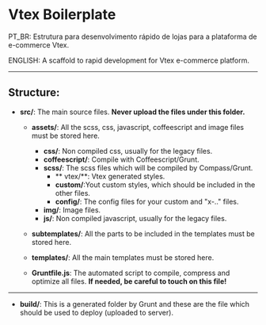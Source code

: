 Vtex Boilerplate
===============

PT_BR: Estrutura para desenvolvimento rápido de lojas para a  plataforma de e-commerce Vtex.

ENGLISH: A scaffold to rapid development for Vtex e-commerce platform.

***


## Structure:

- **src/**: The main source files. **Never upload the files under this folder.**

    - **assets/**: All the scss, css, javascript, coffeescript and image files must be stored here.
	    -  **css/**: Non compiled css, usually for the legacy files.
	   	- **coffeescript/**: Compile with Coffeescript/Grunt.
	    -  **scss/**: The scss files which will be compiled by Compass/Grunt.
	    	- ** vtex/**: Vtex generated styles.
	    	- **custom/**:Yout custom styles, which should be included in the other files.
	    	- **config/**: The config files for your custom and "x-.." files.
	    - **img/**: Image files.
	    - **js/**: Non compiled javascript, usually for the legacy files.
	    	
	    
    - **subtemplates/**: All the parts to be included in the templates must be stored here. 
    - **templates/**: All the main templates must be stored here. 
    - **Gruntfile.js**: The automated script to compile, compress and optimize all files. **If needed, be careful to touch on this file!**
    
***

- **build/**: This is a generated folder by Grunt and these are the file which should be used to deploy (uploaded to server).

